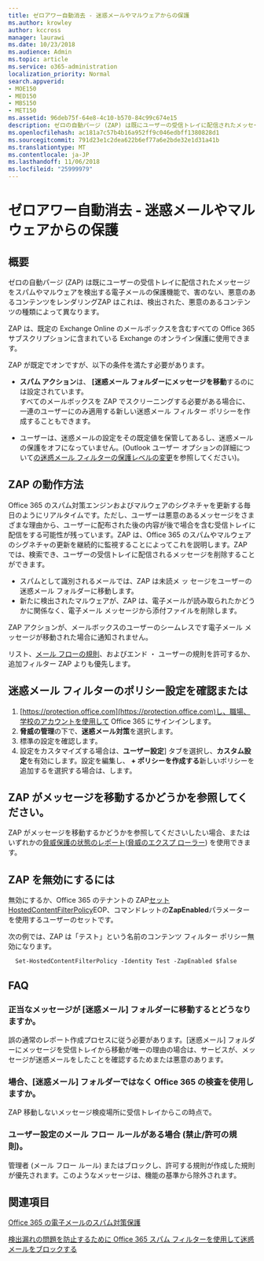 ```yaml
---
title: ゼロアワー自動消去 - 迷惑メールやマルウェアからの保護
ms.author: krowley
author: kccross
manager: laurawi
ms.date: 10/23/2018
ms.audience: Admin
ms.topic: article
ms.service: o365-administration
localization_priority: Normal
search.appverid:
- MOE150
- MED150
- MBS150
- MET150
ms.assetid: 96deb75f-64e8-4c10-b570-84c99c674e15
description: ゼロの自動パージ (ZAP) は既にユーザーの受信トレイに配信されたメッセージをスパムやマルウェアを検出する電子メールの保護機能で、害のない、悪意のあるコンテンツをレンダリングZAP はこれは、検出された、悪意のあるコンテンツの種類によって異なります。
ms.openlocfilehash: ac181a7c57b4b16a952ff9c046edbff1380828d1
ms.sourcegitcommit: 791d23e1c2dea622b6ef77a6e2bde32e1d31a41b
ms.translationtype: MT
ms.contentlocale: ja-JP
ms.lasthandoff: 11/06/2018
ms.locfileid: "25999979"
---
```

# <a name="zero-hour-auto-purge---protection-against-spam-and-malware"></a>ゼロアワー自動消去 - 迷惑メールやマルウェアからの保護

## <a name="overview"></a>概要

ゼロの自動パージ (ZAP) は既にユーザーの受信トレイに配信されたメッセージをスパムやマルウェアを検出する電子メールの保護機能で、害のない、悪意のあるコンテンツをレンダリングZAP はこれは、検出された、悪意のあるコンテンツの種類によって異なります。
  
ZAP は、既定の Exchange Online のメールボックスを含むすべての Office 365 サブスクリプションに含まれている Exchange のオンライン保護に使用できます。

ZAP が既定でオンですが、以下の条件を満たす必要があります。
  
- **スパム アクション**は、 **[迷惑メール フォルダーにメッセージを移動**するのには設定されています。 <br/>すべてのメールボックスを ZAP でスクリーニングする必要がある場合に、一連のユーザーにのみ適用する新しい迷惑メール フィルター ポリシーを作成することもできます。

- ユーザーは、迷惑メールの設定をその既定値を保管してあるし、迷惑メールの保護をオフになっていません。(Outlook ユーザー オプションの詳細について[の迷惑メール フィルターの保護レベルの変更](https://support.office.com/article/change-the-level-of-protection-in-the-junk-email-filter-e89c12d8-9d61-4320-8c57-d982c8d52f6b)を参照してください)。 
  
## <a name="how-does-zap-work"></a>ZAP の動作方法

Office 365 のスパム対策エンジンおよびマルウェアのシグネチャを更新する毎日のようにリアルタイムです。ただし、ユーザーは悪意のあるメッセージをさまざまな理由から、ユーザーに配布された後の内容が後で場合を含む受信トレイに配信をする可能性が残っています。ZAP は、Office 365 のスパムやマルウェアのシグネチャの更新を継続的に監視することによってこれを説明します。ZAP では、検索でき、ユーザーの受信トレイに配信されるメッセージを削除することができます。 
- スパムとして識別されるメールでは、ZAP は未読メ ッ セージをユーザーの迷惑メール フォルダーに移動します。 
- 新たに検出されたマルウェアが、ZAP は、電子メールが読み取られたかどうかに関係なく、電子メール メッセージから添付ファイルを削除します。 
  
ZAP アクションが、メールボックスのユーザーのシームレスです電子メール メッセージが移動された場合に通知されません。
  
リスト、[メール フローの規則](https://go.microsoft.com/fwlink/p/?LinkId=722755)、およびエンド ・ ユーザーの規則を許可するか、追加フィルター ZAP よりも優先します。
  
## <a name="to-review-or-set-up-a-spam-filter-policy"></a>迷惑メール フィルターのポリシー設定を確認または
  
1. [https://protection.office.com](https://protection.office.com)し、職場、学校のアカウントを使用して Office 365 にサインインします。
2. **脅威の管理**の下で、**迷惑メール対策**を選択します。
3. 標準の設定を確認します。 
4. 設定をカスタマイズする場合は、**ユーザー設定**] タブを選択し、**カスタム設定**を有効にします。設定を編集し、 **+ ポリシーを作成する**新しいポリシーを追加するを選択する場合は、します。 
    
## <a name="to-see-if-zap-moved-your-message"></a>ZAP がメッセージを移動するかどうかを参照してください。

ZAP がメッセージを移動するかどうかを参照してくださいしたい場合、またはいずれかの[脅威保護の状態のレポート](view-email-security-reports.md#threat-protection-status-report-new)([脅威のエクスプ ローラー](use-explorer-in-security-and-compliance.md)) を使用できます。
    
## <a name="to-disable-zap"></a>ZAP を無効にするには
  
無効にするか、Office 365 のテナントの ZAP[セット HostedContentFilterPolicy](https://go.microsoft.com/fwlink/p/?LinkId=722758)EOP、コマンドレットの**ZapEnabled**パラメーターを使用するユーザーのセットです。
    
次の例では、ZAP は「テスト」という名前のコンテンツ フィルター ポリシー無効になります。
    
```
  Set-HostedContentFilterPolicy -Identity Test -ZapEnabled $false
```

## <a name="faq"></a>FAQ

### <a name="what-happens-if-a-legitimate-message-is-moved-to-the-junk-mail-folder"></a>正当なメッセージが [迷惑メール] フォルダーに移動するとどうなりますか。
  
誤の通常のレポート作成プロセスに従う必要があります。[迷惑メール] フォルダーにメッセージを受信トレイから移動が唯一の理由の場合は、サービスが、メッセージが迷惑メールをしたことを確認するためまたは悪意のあります。
  
### <a name="what-if-i-use-the-office-365-quarantine-instead-of-the-junk-mail-folder"></a>場合、[迷惑メール] フォルダーではなく Office 365 の検査を使用しますか。
  
ZAP 移動しないメッセージ検疫場所に受信トレイからこの時点で。
  
### <a name="what-if-i-have-a-custom-mail-flow-rule-block-allow-rule"></a>ユーザー設定のメール フロー ルールがある場合 (禁止/許可の規則)。
  
管理者 (メール フロー ルール) またはブロックし、許可する規則が作成した規則が優先されます。このようなメッセージは、機能の基準から除外されます。
  
## <a name="related-topics"></a>関連項目

[Office 365 の電子メールのスパム対策保護](anti-spam-protection.md)
  
[検出漏れの問題を防止するために Office 365 スパム フィルターを使用して迷惑メールをブロックする](block-email-spam-to-prevent-false-negatives.md)
  


